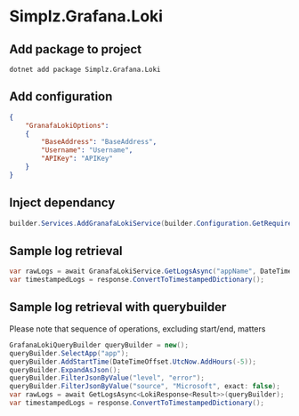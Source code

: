 # Simplz.Grafana.Loki

## Add package to project

```cli
dotnet add package Simplz.Grafana.Loki
```

## Add configuration

```json
{
    "GranafaLokiOptions":
    {
        "BaseAddress": "BaseAddress",
        "Username": "Username",
        "APIKey": "APIKey"
    }
}
```

## Inject dependancy

```csharp
builder.Services.AddGranafaLokiService(builder.Configuration.GetRequiredSection("GranafaLokiOptions"));
```

## Sample log retrieval

```csharp
var rawLogs = await GranafaLokiService.GetLogsAsync("appName", DateTimeOffset.UtcNow.AddHours(-5));
var timestampedLogs = response.ConvertToTimestampedDictionary();
```

## Sample log retrieval with querybuilder

Please note that sequence of operations, excluding start/end, matters

```csharp
GrafanaLokiQueryBuilder queryBuilder = new();
queryBuilder.SelectApp("app");
queryBuilder.AddStartTime(DateTimeOffset.UtcNow.AddHours(-5));
queryBuilder.ExpandAsJson();
queryBuilder.FilterJsonByValue("level", "error");
queryBuilder.FilterJsonByValue("source", "Microsoft", exact: false);
var rawLogs = await GetLogsAsync<LokiResponse<Result>>(queryBuilder);
var timestampedLogs = response.ConvertToTimestampedDictionary();
```
